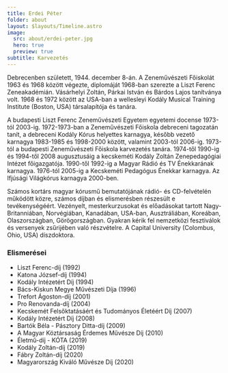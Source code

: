 ```yaml
---
title: Erdei Péter
folder: about
layout: $layouts/Timeline.astro
image:
  src: about/erdei-peter.jpg
  hero: true
  preview: true
subtitle: Karvezetés
---
```

Debrecenben született, 1944. december 8-án. A Zeneművészeti Főiskolát 1963 és 1968 között végezte, diplomáját 1968-ban szerezte a Liszt Ferenc Zeneakadémián. Vásárhelyi Zoltán, Párkai István és Bárdos Lajos tanítványa volt. 1968 és 1972 között az USA-ban a wellesleyi Kodály Musical Training Institute (Boston, USA) társalapítója és tanára.

A budapesti Liszt Ferenc Zeneművészeti Egyetem egyetemi docense 1973-tól 2003-ig. 1972-1973-ban a Zeneművészeti Főiskola debreceni tagozatán tanít, a debreceni Kodály Kórus helyettes karnagya, később vezető karnagya 1983-1985 és 1998-2000 között, valamint 2003-tól 2006-ig. 1973-tól a budapesti Zeneművészeti Főiskola karvezetés tanára. 1974-től 1990-ig és 1994-től 2008 augusztusáig a kecskeméti Kodály Zoltán Zenepedagógiai Intézet főigazgatója. 1990-től 1992-ig a Magyar Rádió és TV Énekkarának karnagya. 1976-tól 2005-ig a Kecskeméti Pedagógus Énekkar karnagya. Az Ifjúsági Világkórus karnagya 2000-ben.

Számos kortárs magyar kórusmű bemutatójának rádió- és CD-felvételén működött közre, számos díjban és elismerésben részesült e tevékenységéért. Vezényelt, mesterkurzusokat és előadásokat tartott Nagy-Britanniában, Norvégiában, Kanadában, USA-ban, Ausztráliában, Koreában, Olaszországban, Görögországban. Gyakran kérik fel nemzetközi fesztiválok és versenyek zsűrijében való részvételre. A Capital University (Colombus, Ohio, USA) díszdoktora.

### Elismerései
* Liszt Ferenc-díj (1992)
* Katona József-díj (1994)
* Kodály Intézetért Díj (1994)
* Bács-Kiskun Megye Művészeti Díja (1996)
* Trefort Ágoston-díj (2001)
* Pro Renovanda-díj (2004)
* Kecskemét Felsőktatásáért és Tudományos Életéért Díj (2007)
* Kodály Intézetért Díj (2008)
* Bartók Béla - Pásztory Ditta-díj (2009)
* A Magyar Köztársaság Érdemes Művésze Díj (2010)
* Életmű-díj - KÓTA (2019)
* Kodály Zoltán-díj (2019)
* Fábry Zoltán-díj (2020)
* Magyarország Kiváló Művésze Díj (2020)
 